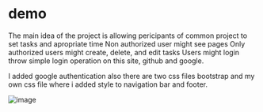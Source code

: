 # demo
The main idea of the project is allowing pericipants of common project  to set tasks and apropriate time
Non authorized user might see pages
Only authorized users might create, delete, and edit tasks
Users might login throw simple login operation on this site, github and google.



I added google authentication also there are two css files bootstrap and my own css file where i added style to navigation bar and footer.

![image](https://user-images.githubusercontent.com/56975146/128586860-b0b91359-bfb1-4cfd-bd59-ce9980c8334c.png)

